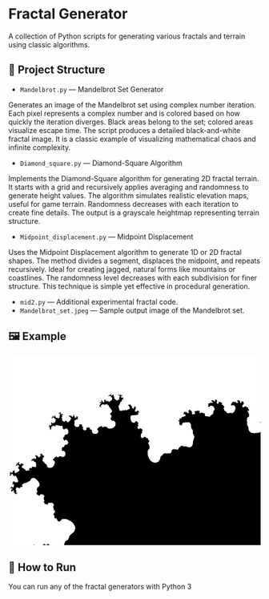 # Fractal Generator

A collection of Python scripts for generating various fractals and terrain using classic algorithms.

## 📂 Project Structure

- `Mandelbrot.py` — Mandelbrot Set Generator

Generates an image of the Mandelbrot set using complex number iteration.
Each pixel represents a complex number and is colored based on how quickly the iteration diverges.
Black areas belong to the set; colored areas visualize escape time.
The script produces a detailed black-and-white fractal image.
It is a classic example of visualizing mathematical chaos and infinite complexity.

- `Diamond_square.py` — Diamond-Square Algorithm

Implements the Diamond-Square algorithm for generating 2D fractal terrain.
It starts with a grid and recursively applies averaging and randomness to generate height values.
The algorithm simulates realistic elevation maps, useful for game terrain.
Randomness decreases with each iteration to create fine details.
The output is a grayscale heightmap representing terrain structure.

- `Midpoint_displacement.py` — Midpoint Displacement

Uses the Midpoint Displacement algorithm to generate 1D or 2D fractal shapes.
The method divides a segment, displaces the midpoint, and repeats recursively.
Ideal for creating jagged, natural forms like mountains or coastlines.
The randomness level decreases with each subdivision for finer structure.
This technique is simple yet effective in procedural generation.

- `mid2.py` — Additional experimental fractal code.
- `Mandelbrot_set.jpeg` — Sample output image of the Mandelbrot set.

## 🖼️ Example

![Mandelbrot](Mandelbrot_set.jpeg)

## 🚀 How to Run

You can run any of the fractal generators with Python 3
